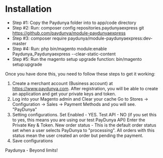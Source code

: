 # Installation

- Step #1: Copy the Paydunya folder into to app/code directory
- Step #2: Run: composer config repositories.paydunyaexpress git https://github.com/paydunya/module-paydunyaexpress
- Step #3: composer require paydunya/module-paydunyaexpress:dev-master
- Step #4: Run: php bin/magento module:enable Paydunya_Paydunyaexpress --clear-static-content
- Step #5: Run the magento setup upgrade function: bin/magento setup:upgrade 

Once you have done this, you need to follow these steps to get it working:

1.  Create a merchant account (Business account) at https://www.paydunya.com. 
    After registration, you will be able to create an application and get your private keys and token.
2.  Log into your Magento admin and Clear your cache
    Go to Stores -> Configuration -> Sales -> Payment Methods and you will see. "PayDunya"
3.  Setting configurations. 
    Set Enabled - YES. 
    Test API - NO (if you set this to yes, this means you are using our test PayDunya API)
    Enter the Private Key & Token.
    New order status - This is the default order status set when a user selects PayDunya to "processing".
    All orders with this status mean the user created an order but pending the payment.
4.  Save configurations
   
Paydunya - Beyond limits!